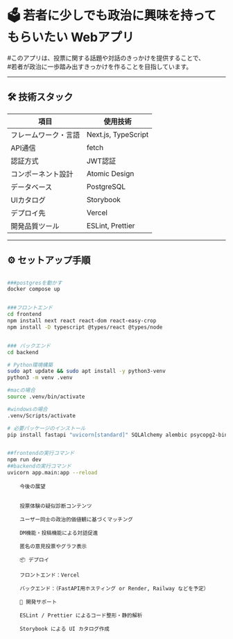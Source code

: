 # 🗳 若者に少しでも政治に興味を持ってもらいたい Webアプリ

#このアプリは、投票に関する話題や対話のきっかけを提供することで、  
#若者が政治に一歩踏み出すきっかけを作ることを目指しています。

---

## 🛠 技術スタック

| 項目                 | 使用技術            |
| -------------------- | ------------------- |
| フレームワーク・言語 | Next.js, TypeScript |
| API通信              | fetch               |
| 認証方式             | JWT認証             |
| コンポーネント設計   | Atomic Design       |
| データベース         | PostgreSQL          |
| UIカタログ           | Storybook           |
| デプロイ先           | Vercel              |
| 開発品質ツール       | ESLint, Prettier    |

---

## ⚙️ セットアップ手順

```bash

###postgresを動かす
docker compose up


###フロントエンド
cd frontend
npm install next react react-dom react-easy-crop
npm install -D typescript @types/react @types/node


### バックエンド
cd backend

# Python環境構築
sudo apt update && sudo apt install -y python3-venv
python3 -m venv .venv

#macの場合
source .venv/bin/activate

#windowsの場合
.venv/Scripts/activate

# 必要パッケージのインストール
pip install fastapi "uvicorn[standard]" SQLAlchemy alembic psycopg2-binary python-jose passlib python-dotenv pydantic-settings bcrypt boto3 python-multipart


##frontendの実行コマンド
npm run dev
##backendの実行コマンド
uvicorn app.main:app --reload

```

```💡
    今後の展望


    投票体験の疑似診断コンテンツ

    ユーザー同士の政治的価値観に基づくマッチング

    DM機能・投稿機能による対話促進

    匿名の意見投票やグラフ表示

    📦 デプロイ

    フロントエンド：Vercel

    バックエンド：（FastAPI用ホスティング or Render, Railway などを予定）

    🧪 開発サポート

    ESLint / Prettier によるコード整形・静的解析

    Storybook による UI カタログ作成
```

